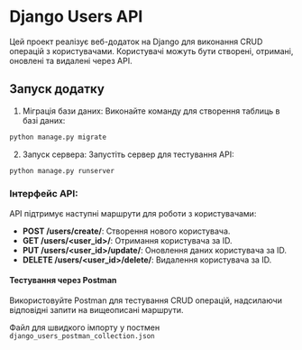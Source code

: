 # Django Users API

Цей проект реалізує веб-додаток на Django для виконання CRUD операцій з користувачами. Користувачі можуть бути створені, отримані, оновлені та видалені через API.


## Запуск додатку

1.	Міграція бази даних:
Виконайте команду для створення таблиць в базі даних:
```bash
python manage.py migrate
```
2.	Запуск сервера:
Запустіть сервер для тестування API:
```txt
python manage.py runserver
```

### Інтерфейс API:
API підтримує наступні маршрути для роботи з користувачами:
- **POST /users/create/**: Створення нового користувача.
- **GET /users/<user_id>/**: Отримання користувача за ID.
- **PUT /users/<user_id>/update/**: Оновлення даних користувача за ID.
- **DELETE /users/<user_id>/delete/**: Видалення користувача за ID.
#### Тестування через Postman

Використовуйте Postman для тестування CRUD операцій, надсилаючи відповідні запити на вищеописані маршрути.

Файл для швидкого імпорту у постмен `django_users_postman_collection.json`